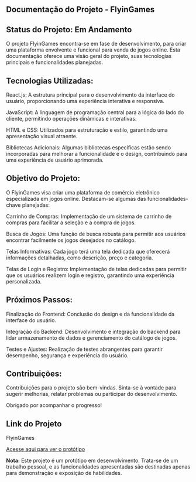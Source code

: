 ## Documentação do Projeto - FlyinGames


## Status do Projeto: Em Andamento

O projeto FlyinGames encontra-se em fase de desenvolvimento, para criar uma plataforma envolvente e funcional para venda de jogos online. Esta documentação oferece uma visão geral do projeto, suas tecnologias principais e funcionalidades planejadas.

## Tecnologias Utilizadas:

 React.js: A estrutura principal para o desenvolvimento da interface do usuário, proporcionando uma experiência interativa e responsiva.

 JavaScript: A linguagem de programação central para a lógica do lado do cliente, permitindo operações dinâmicas e interativas.

 HTML e CSS: Utilizados para estruturação e estilo, garantindo uma apresentação visual atraente.

 Bibliotecas Adicionais: Algumas bibliotecas específicas estão sendo incorporadas para melhorar a funcionalidade e o design, contribuindo para uma experiência de usuário aprimorada.

## Objetivo do Projeto:

O FlyinGames visa criar uma plataforma de comércio eletrônico especializada em jogos online. Destacam-se algumas das funcionalidades-chave planejadas:

 Carrinho de Compras:
        Implementação de um sistema de carrinho de compras para facilitar a seleção e a compra de jogos.

 Busca de Jogos:
        Uma função de busca robusta para permitir aos usuários encontrar facilmente os jogos desejados no catálogo.

 Telas Informativas:
        Cada jogo terá uma tela dedicada que oferecerá informações detalhadas, como descrição, preço e categoria.

 Telas de Login e Registro:
        Implementação de telas dedicadas para permitir que os usuários realizem login e registro, garantindo uma experiência personalizada.
        
## Próximos Passos:

 Finalização do Frontend:
        Conclusão do design e da funcionalidade da interface do usuário.

 Integração do Backend:
        Desenvolvimento e integração do backend para lidar armazenamento de dados e gerenciamento do catálogo de jogos.

 Testes e Ajustes:
        Realização de testes abrangentes para garantir desempenho, segurança e experiência do usuário.

## Contribuições:

 Contribuições para o projeto são bem-vindas. Sinta-se à vontade para sugerir melhorias, relatar problemas ou participar do desenvolvimento.

 Obrigado por acompanhar o progresso!

## Link do Projeto
 FlyinGames
 
  [ Acesse aqui para ver o protótipo](https://flyingames.vercel.app/)

**Nota:** Este projeto é um protótipo em desenvolvimento. Trata-se de um trabalho pessoal, e as funcionalidades apresentadas são destinadas apenas para demonstração e exposição de habilidades.
